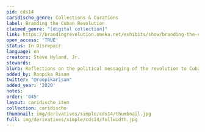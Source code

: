 ```yaml
---
pid: cds14
caridischo_genre: Collections & Curations
label: Branding the Cuban Revolution
claimed_genre: "[digital collection]"
link: https://brandingrevolution.omeka.net/exhibits/show/branding-the-cuban-revolution
open_access: 'TRUE'
status: In Disrepair
language: en
creators: Steve Hyland, Jr.
stewards:
blurb: Reflections on the political messaging of the revolution to Cubans.
added_by: Roopika Risam
twitter: "@roopikarisam"
added_year: '2020'
notes:
order: '045'
layout: caridischo_item
collection: caridischo
thumbnail: img/derivatives/simple/cds14/thumbnail.jpg
full: img/derivatives/simple/cds14/fullwidth.jpg
---
```

